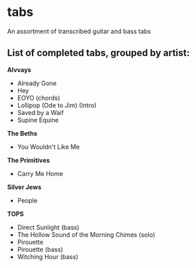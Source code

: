 # tabs
An assortment of transcribed guitar and bass tabs
## List of completed tabs, grouped by artist:
**Alvvays**
- Already Gone
- Hey
- EOYO (chords)
- Lollipop (Ode to Jim) (Intro)
- Saved by a Waif
- Supine Equine

**The Beths**
- You Wouldn't Like Me

**The Primitives**
- Carry Me Home

**Silver Jews**
- People

**TOPS**
- Direct Sunlight (bass)
- The Hollow Sound of the Morning Chimes (solo)
- Pirouette
- Pirouette (bass)
- Witching Hour (bass)
